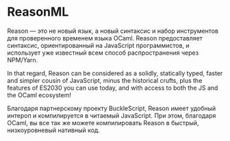 # ReasonML
Reason — это не новый язык, а новый синтаксис и набор инструментов для проверенного временем языка OCaml. Reason предоставляет синтаксис, ориентированный на JavaScript программистов, и использует уже известный всем способ распространения через NPM/Yarn.
  
  
In that regard, Reason can be considered as a solidly, statically typed, faster and simpler cousin of JavaScript, minus the historical crufts, plus the features of ES2030 you can use today, and with access to both the JS and the OCaml ecosystem!


Благодаря партнерскому проекту BuckleScript, Reason имеет удобный интероп и компилируется в читаемый JavaScript. При этом, благодаря OCaml, вы все так же можете компилировать Reason в быстрый, низкоуровневый нативный код.
